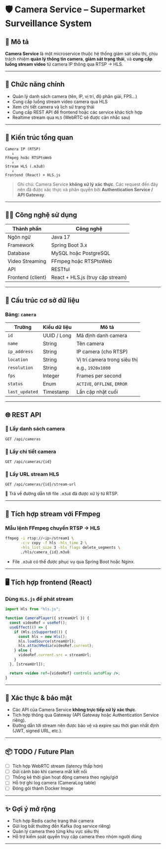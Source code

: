 # 🛡️ Camera Service – Supermarket Surveillance System

## 📖 Mô tả

**Camera Service** là một microservice thuộc hệ thống giám sát siêu thị, chịu trách nhiệm **quản lý thông tin camera**, **giám sát trạng thái**, và **cung cấp luồng stream video** từ camera IP thông qua RTSP → HLS.

---

## 🚀 Chức năng chính

- Quản lý danh sách camera (tên, IP, vị trí, độ phân giải, FPS…)
- Cung cấp luồng stream video camera qua HLS
- Xem chi tiết camera và lịch sử trạng thái
- Cung cấp REST API để frontend hoặc các service khác tích hợp
- Realtime stream qua `HLS` (WebRTC sẽ được cân nhắc sau)

---

## 🧱 Kiến trúc tổng quan

```
Camera IP (RTSP)
   ↓
FFmpeg hoặc RTSPtoWeb
   ↓
Stream HLS (.m3u8)
   ↓
Frontend (React) + HLS.js
```

> Ghi chú: Camera Service **không xử lý xác thực**. Các request đến đây nên đã được xác thực và phân quyền bởi **Authentication Service / API Gateway**.

---

## 🧑‍💻 Công nghệ sử dụng

| Thành phần        | Công nghệ                        |
| ----------------- | -------------------------------- |
| Ngôn ngữ          | Java 17                          |
| Framework         | Spring Boot 3.x                  |
| Database          | MySQL hoặc PostgreSQL            |
| Video Streaming   | FFmpeg hoặc RTSPtoWeb            |
| API               | RESTful                          |
| Frontend (client) | React + HLS.js (truy cập stream) |

---

## 🧩 Cấu trúc cơ sở dữ liệu

### Bảng: `camera`

| Trường         | Kiểu dữ liệu | Mô tả                        |
| -------------- | ------------ | ---------------------------- |
| `id`           | UUID / Long  | Mã định danh camera          |
| `name`         | String       | Tên camera                   |
| `ip_address`   | String       | IP camera (cho RTSP)         |
| `location`     | String       | Vị trí camera trong siêu thị |
| `resolution`   | String       | e.g., `1920x1080`            |
| `fps`          | Integer      | Frames per second            |
| `status`       | Enum         | `ACTIVE`, `OFFLINE`, `ERROR` |
| `last_updated` | Timestamp    | Lần cập nhật cuối            |

---

## 🌐 REST API

### 🔹 Lấy danh sách camera

```
GET /api/cameras
```

### 🔹 Lấy chi tiết camera

```
GET /api/cameras/{id}
```

### 🔹 Lấy URL stream HLS

```
GET /api/cameras/{id}/stream-url
```

📌 Trả về đường dẫn tới file `.m3u8` đã được xử lý từ RTSP.

---

## 🎥 Tích hợp stream với FFmpeg

### Mẫu lệnh FFmpeg chuyển RTSP → HLS

```bash
ffmpeg -i rtsp://<ip>/stream1 \
       -c:v copy -f hls -hls_time 2 \
       -hls_list_size 3 -hls_flags delete_segments \
       ./hls/camera_{id}.m3u8
```

- File `.m3u8` có thể được phục vụ qua Spring Boot hoặc Nginx.

---

## 🖥️ Tích hợp frontend (React)

### Dùng `HLS.js` để phát stream

```jsx
import Hls from "hls.js";

function CameraPlayer({ streamUrl }) {
  const videoRef = useRef();
  useEffect(() => {
    if (Hls.isSupported()) {
      const hls = new Hls();
      hls.loadSource(streamUrl);
      hls.attachMedia(videoRef.current);
    } else {
      videoRef.current.src = streamUrl;
    }
  }, [streamUrl]);

  return <video ref={videoRef} controls autoPlay />;
}
```

---

## 🔐 Xác thực & bảo mật

- Các API của Camera Service **không trực tiếp xử lý xác thực**.
- Tích hợp thông qua Gateway (API Gateway hoặc Authentication Service riêng).
- Đường dẫn tới stream nên được bảo vệ và expire sau thời gian nhất định (JWT, signed URL, etc.).

---

## 📦 TODO / Future Plan

- [ ] Tích hợp WebRTC stream (latency thấp hơn)
- [ ] Gửi cảnh báo khi camera mất kết nối
- [ ] Thống kê thời gian hoạt động camera theo ngày/giờ
- [ ] Hỗ trợ ghi log camera (CameraLog table)
- [ ] Đóng gói thành Docker Image

---

## ✨ Gợi ý mở rộng

- Tích hợp Redis cache trạng thái camera
- Gửi log bất thường đến Kafka (log service riêng)
- Quản lý camera theo từng khu vực siêu thị
- Hỗ trợ kiểm soát quyền truy cập camera theo nhóm người dùng

---
